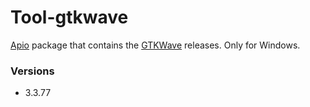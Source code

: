 # Tool-gtkwave

[Apio](https://github.com/FPGAwars/apio) package that contains the [GTKWave](http://gtkwave.sourceforge.net) releases. Only for Windows.

### Versions

* 3.3.77
